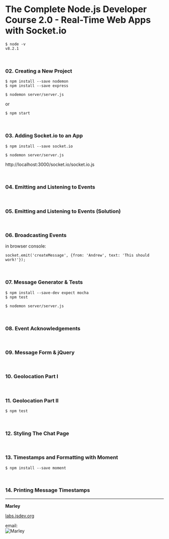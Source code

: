 # The Complete Node.js Developer Course 2.0 - Real-Time Web Apps with Socket.io


    $ node -v
    v8.2.1

<br/>

### 02. Creating a New Project

    $ npm install --save nodemon
    $ npm install --save express
    
    $ nodemon server/server.js
    
or 

    $ npm start
    
<br/>

### 03. Adding Socket.io to an App
    
    $ npm install --save socket.io
    
    $ nodemon server/server.js
    
http://localhost:3000/socket.io/socket.io.js


<br/>

### 04. Emitting and Listening to Events

<br/>

### 05. Emitting and Listening to Events (Solution)

<br/>

### 06. Broadcasting Events

in browser console:

    socket.emit('createMessage', {from: 'Andrew', text: 'This should work!'});


<br/>

### 07. Message Generator & Tests

    $ npm install --save-dev expect mocha
    $ npm test
    
    $ nodemon server/server.js

<br/>

### 08. Event Acknowledgements

<br/>

### 09. Message Form & jQuery

<br/>

### 10. Geolocation Part I

<br/>

### 11. Geolocation Part II

    $ npm test

<br/>

### 12. Styling The Chat Page

<br/>

### 13. Timestamps and Formatting with Moment

    $ npm install --save moment
    
<br/>

### 14. Printing Message Timestamps



___

**Marley**

<a href="https://labs.jsdev.org">labs.jsdev.org</a>

email:  
![Marley](http://img.fotografii.org/a3333333mail.gif "Marley")

